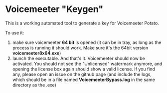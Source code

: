 Voicemeeter "Keygen"
====================

This is a working automated tool to generate a key for Voicemeeter Potato.

To use it:
1. make sure voicemeeter **64 bit** is opened (it can be in tray, as long as the process is running it should work. Make sure it's the 64bit version **voicemeeter8x64.exe**)
2. launch the executable.
And that's it. Voicemeeter should now be activated.
You should not see the "Unlicensed" watermark anymore, and opening the license box again should show a valid license. If you find any, please open an issue on the github page (and include the logs, which should be in a file named **VoicemeeterBypass.log** in the same directory as the .exe)

